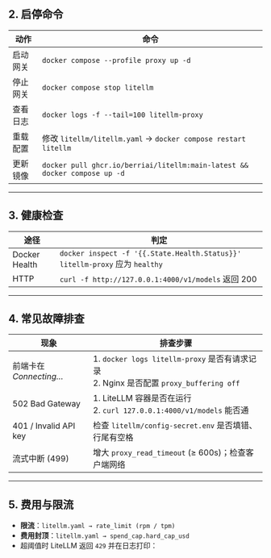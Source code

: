 ## 2. 启停命令

| 动作 | 命令 |
|------|------|
| 启动网关 | `docker compose --profile proxy up -d` |
| 停止网关 | `docker compose stop litellm` |
| 查看日志 | `docker logs -f --tail=100 litellm-proxy` |
| 重载配置 | 修改 `litellm/litellm.yaml` → `docker compose restart litellm` |
| 更新镜像 | `docker pull ghcr.io/berriai/litellm:main-latest && docker compose up -d` |

---

## 3. 健康检查

| 途径 | 判定 |
|------|------|
| Docker Health | `docker inspect -f '{{.State.Health.Status}}' litellm-proxy` 应为 `healthy` |
| HTTP | `curl -f http://127.0.0.1:4000/v1/models` 返回 200 |

---

## 4. 常见故障排查

| 现象 | 排查步骤 |
|------|---------|
| 前端卡在 *Connecting…* | 1. `docker logs litellm-proxy` 是否有请求记录<br>2. Nginx 是否配置 `proxy_buffering off` |
| 502 Bad Gateway | 1. LiteLLM 容器是否在运行<br>2. `curl 127.0.0.1:4000/v1/models` 能否通 |
| 401 / Invalid API key | 检查 `litellm/config-secret.env` 是否填错、行尾有空格 |
| 流式中断 (499) | 增大 `proxy_read_timeout` (≥ 600s)；检查客户端网络 |

---

## 5. 费用与限流

- **限流**：`litellm.yaml → rate_limit (rpm / tpm)`  
- **费用封顶**：`litellm.yaml → spend_cap.hard_cap_usd`  
- 超阈值时 LiteLLM 返回 `429` 并在日志打印：